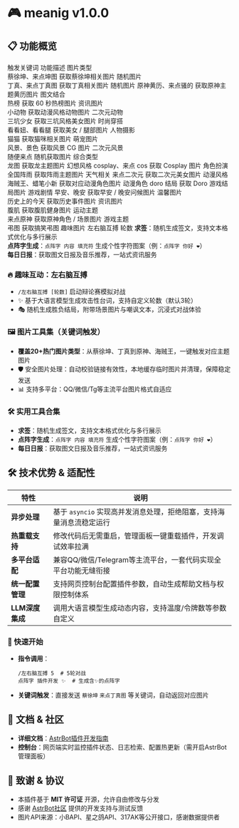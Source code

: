 
# 🎮 meanig v1.0.0  
  

## 📋 功能概览
触发关键词	          功能描述	           图片类型	        
蔡徐坤、来点坤图	获取蔡徐坤相关图片	    随机图片	      
丁真、来点丁真图	获取丁真相关图片	   随机图片	
原神黄历、来点骚的	获取原神主题黄历图片	图文结合	
热榜	           获取 60 秒热榜图片	资讯图片	
小动物	           获取动漫风格动物图片	 二次元动物	
三坑少女	       获取三坑风格美女图片 	时尚穿搭	
看看妞、看看腿	   获取美女 / 腿部图片	  人物摄影	
猫猫	          获取猫咪相关图片	      萌宠图片	
风景、景色	       获取风景 CG 图片	     二次元风景	
随便来点	      随机获取图片	         综合类型	
龙图	          获取龙主题图片	      幻想风格
cosplay、来点 cos	获取 Cosplay 图片	   角色扮演	
全国阵雨	       获取阵雨主题图片	       天气相关	
来点二次元	       获取二次元美女图片	   动漫风格	
海贼王、蜡笔小新	获取对应动漫角色图片	 动漫角色
doro 结局	      获取 Doro 游戏结局图片	游戏剧情
早安、晚安	       获取早安 / 晚安问候图片	温馨图片	
历史上的今天	   获取历史事件图片     	资讯图片	
腹肌	          获取腹肌健身图片	        运动主题	
来点原神	      获取原神角色 / 场景图片	游戏主题	
弔图	         获取搞笑弔图	           趣味图片	
左右脑互搏 轮数
**求签**：随机生成签文，支持文本格式优化与多行展示  
**点阵字生成**：`点阵字 内容 填充符` 生成个性字符图案（例：`点阵字 你好 ❤`）  
**每日日报**：获取图文日报及音乐推荐，一站式资讯服务

  
### 🔥 趣味互动：左右脑互搏  
- `/左右脑互搏 [轮数]` 启动辩论赛模拟对战  
- ✨ 基于大语言模型生成攻击性台词，支持自定义轮数（默认3轮）  
- 🎭 随机生成胜负结局，附带场景图片与嘲讽文本，沉浸式对战体验  

### 🖼️ 图片工具集（关键词触发）  
- **覆盖20+热门图片类型**：从蔡徐坤、丁真到原神、海贼王，一键触发对应主题图片  
- 🛡️ 安全图片处理：自动校验链接有效性，本地缓存临时图片并清理，保障稳定发送  
- 📊 支持多平台：QQ/微信/Tg等主流平台图片格式自适应  

### 🛠 实用工具合集  
- **求签**：随机生成签文，支持文本格式优化与多行展示  
- **点阵字生成**：`点阵字 内容 填充符` 生成个性字符图案（例：`点阵字 你好 ❤`）  
- **每日日报**：获取图文日报及音乐推荐，一站式资讯服务  


## 🛠 技术优势 & 适配性  

| 特性                | 说明                                                                 |  
|---------------------|----------------------------------------------------------------------|  
| **异步处理**        | 基于 `asyncio` 实现高并发消息处理，拒绝阻塞，支持海量消息流稳定运行  |  
| **热重载支持**      | 修改代码后无需重启，管理面板一键重载插件，开发调试效率拉满          |  
| **多平台适配**      | 兼容QQ/微信/Telegram等主流平台，一套代码实现全平台功能无缝衔接      |  
| **统一配置管理**    | 支持网页控制台配置插件参数，自动生成帮助文档与权限控制体系          |  
| **LLM深度集成**     | 调用大语言模型生成动态内容，支持温度/令牌数等参数自定义             |  

### 🚀 快速开始  
- **指令调用**：  
  ```  
  /左右脑互搏 5  # 5轮对战  
  点阵字 插件开发 ✨  # 生成含✨的点阵字  
  ```  
- **关键词触发**：直接发送 `蔡徐坤` `来点丁真图` 等关键词，自动返回对应图片  


## 📖 文档 & 社区  

- **详细文档**：[AstrBot插件开发指南](https://github.com/ttq7/meanig)
- **控制台**：网页端实时监控插件状态、日志检索、配置热更新（需开启AstrBot管理面板）  


## 🙏 致谢 & 协议  

- 本插件基于 **MIT 许可证** 开源，允许自由修改与分发 
- 感谢 [AstrBot社区](https://github.com/AstrBotDevs) 提供的开发支持与测试反馈  
- 图片API来源：小BAPI、星之鸽API、317AK等公开接口，感谢数据提供者  
